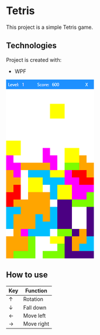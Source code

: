 # Tetris
This project is a simple Tetris game.
	
## Technologies
Project is created with:
* WPF

![Tetris snapshot](./Snapshot/TetrisGame.png)

## How to use
| Key | Function |
| --------------- | --------------- |
| ↑ | Rotation |
| ↓ | Fall down | 
| ← | Move left |
| → | Move right |

